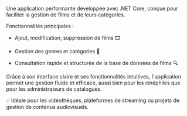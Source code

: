 Une application performante développée avec .NET Core, conçue pour faciliter la gestion de films et de leurs catégories.

Fonctionnalités principales :

- Ajout, modification, suppression de films 🎞️

- Gestion des genres et catégories 📂

- Consultation rapide et structurée de la base de données de films 🔍

Grâce à son interface claire et ses fonctionnalités intuitives, l'application permet une gestion fluide et efficace, aussi bien pour les cinéphiles que pour les administrateurs de catalogues.

💡 Idéale pour les vidéothèques, plateformes de streaming ou projets de gestion de contenus audiovisuels.
